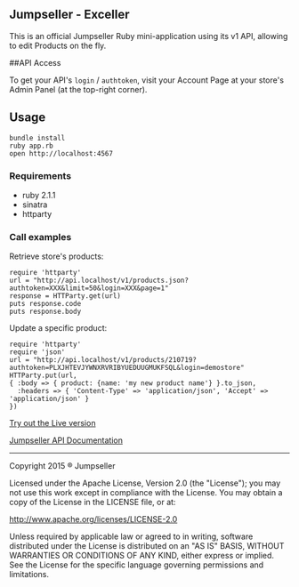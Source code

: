 ## Jumpseller - Exceller  
This is an official Jumpseller Ruby mini-application using its v1 API, allowing to edit Products on the fly.

##API Access

To get your API's `login` / `authtoken`, visit your Account Page at your store's Admin Panel (at the top-right corner).

## Usage

    bundle install
    ruby app.rb
    open http://localhost:4567

### Requirements

* ruby 2.1.1
* sinatra
* httparty

### Call examples

Retrieve store's products:

    require 'httparty'
    url = "http://api.localhost/v1/products.json?authtoken=XXX&limit=50&login=XXX&page=1"
    response = HTTParty.get(url)
    puts response.code
    puts response.body

Update a specific product:
    
    require 'httparty'
    require 'json'
    url = "http://api.localhost/v1/products/210719?authtoken=PLXJHTEVJYWNXRVRIBYUEDUUGMUKFSQL&login=demostore"
    HTTParty.put(url,
    { :body => { product: {name: 'my new product name'} }.to_json, 
      :headers => { 'Content-Type' => 'application/json', 'Accept' => 'application/json' }
    })

[Try out the Live version](http://exceller.heroku.com)  

[Jumpseller API Documentation](http://jumpseller.com/support/api)

---

Copyright 2015 ® Jumpseller

Licensed under the Apache License, Version 2.0 (the "License"); you may not
use this work except in compliance with the License. You may obtain a copy of
the License in the LICENSE file, or at:

http://www.apache.org/licenses/LICENSE-2.0

Unless required by applicable law or agreed to in writing, software
distributed under the License is distributed on an "AS IS" BASIS, WITHOUT
WARRANTIES OR CONDITIONS OF ANY KIND, either express or implied. See the
License for the specific language governing permissions and limitations.
